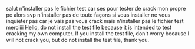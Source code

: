 salut n'installer pas le fichier test car ses pour tester de crack mon propre pc alors svp n'installer pas de toute façons si vous installer ne vous inquieter pas car je vais pas vous crack mais n'installer pas le fichier test merciiii
Hello, do not install the test file because it is intended to test cracking my own computer. If you install the test file, don't worry because I will not crack you, but do not install the test file, thank you.
